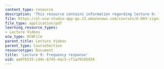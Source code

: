```yaml
---
content_type: resource
description: 'This resource contains information regarding lecture 9: frequency response.'
file: https://ol-ocw-studio-app-qa.s3.amazonaws.com/courses/6-003-signals-and-systems-fall-2011/ae0f6535cd4c67454ac3cf1a70c85934_MIT6_003F11_lec09.pdf
file_type: application/pdf
learning_resource_types:
- Lecture Videos
ocw_type: OCWFile
parent_title: Lecture Videos
parent_type: CourseSection
resourcetype: Document
title: 'Lecture 9: Frequency response'
uid: ae0f6535-cd4c-6745-4ac3-cf1a70c85934
---
```

